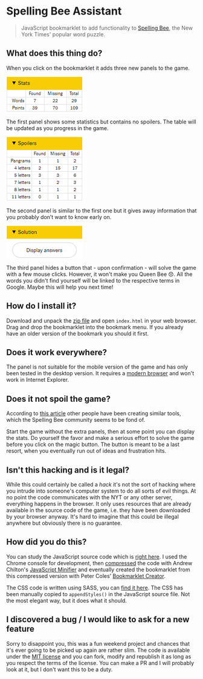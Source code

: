# Spelling Bee Assistant

> JavaScript bookmarklet to add functionality to [Spelling Bee](https://www.nytimes.com/puzzles/spelling-bee), the New York Times' popular word puzzle.


## What does this thing do?

When you click on the bookmarklet it adds three new panels to the game. 

![Game stats](img/stats.png)

The first panel shows some statistics but contains no spoilers. The table will be updated as you progress in the game.


![Spoilers](img/spoilers.png)

The second panel is similar to the first one but it gives away information that you probably don’t want to know early on.


![Auto-solve the game](img/solution.png)

The third panel hides a button that - upon confirmation - will solve the game with a few mouse clicks. However, it won't make you Queen Bee 😞. All the words you didn't find yourself will be linked to the respective terms in Google. Maybe this will help you next time!

## How do I install it?

Download and unpack the [zip file](https://github.com/draber/spelling-bee-assistant/archive/main.zip) and open `index.html` in your web browser. Drag and drop the bookmarklet into the bookmark menu. If you already have an older version of the bookmark you should it first.


## Does it work everywhere?

The panel is not suitable for the mobile version of the game and has only been tested in the desktop version. It requires a [modern browser](https://caniuse.com/details) and won't work in Internet Explorer.


## Does it not spoil the game?

According to [this article](https://www.nytimes.com/2020/10/16/crosswords/spellingbee-puzzles.html) other people have been creating similar tools, which the Spelling Bee community seems to be fond of.

Start the game without the extra panels, then at some point you can display the stats. Do yourself the favor and make a serious effort to solve the game before you click on the magic button. The button is meant to be a last resort, when you eventually run out of ideas and frustration hits.


## Isn't this hacking and is it legal?

While this could certainly be called a _hack_ it's not the sort of hacking where you intrude into someone's computer system to do all sorts of evil things. At no point the code communicates with the NYT or any other server, everything happens in the browser. It only uses resources that are already available in the source code of the game, i.e. they have been downloaded by your browser anyway. It's hard to imagine that this could be illegal anywhere but obviously there is no guarantee.


## How did you do this?

You can study the JavaScript source code which is [right here](code/source.js). I used the Chrome console for development, then [compressed](code/source-compressed.js) the code with Andrew Chilton's [JavaScript Minifier](https://javascript-minifier.com/) and eventually created the bookmarklet from this compressed version with Peter Coles’ [Bookmarklet Creator](https://mrcoles.com/bookmarklet/).

The CSS code is written using SASS, you can [find it here](code/scss/styles.scss). The CSS has been manually copied to `appendStyles()` in the JavaScript source file. Not the most elegant way, but it does what it should.


## I discovered a bug / I would like to ask for a new feature

Sorry to disappoint you, this was a fun weekend project and chances that it's ever going to be picked up again are rather slim. The code is available under the [MIT license](LICENSE.md) and you can fork, modify and republish it as long as you respect the terms of the license. You can make a PR and I will probably look at it, but I don't want this to be a duty.
